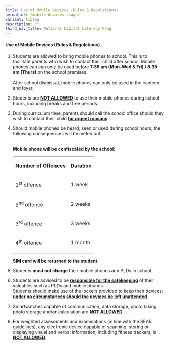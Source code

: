 ```yaml
---
title: Use of Mobile Devices (Rules & Regulations)
permalink: /mobile-devices-usage/
variant: tiptap
description: ""
third_nav_title: National Digital Literacy Prog
---
```

<h4><strong>Use of Mobile Devices (Rules &amp; Regulations)</strong></h4>
<ol data-tight="true" class="tight">
<li>
<p>Students are allowed to bring mobile phones to school. This is to facilitate
parents who wish to contact their child after school. Mobile phones can
can only be used before <strong>7:35 am (Mon-Wed &amp; Fri) / 8:35 am (Thurs)</strong> on
the school premises.
<br>
<br>After school dismissal, mobile phones can only be used in the canteen
and foyer.</p>
<p></p>
</li>
<li>
<p>Students are <strong><u>NOT ALLOWED</u></strong> to use their mobile phones
during school hours, including breaks and free periods.</p>
<p></p>
</li>
<li>
<p>During curriculum time, parents should call the school office should they
wish to contact their child <strong><u>for urgent reasons</u></strong>.</p>
<p></p>
</li>
<li>
<p>Should mobile phones be heard, seen or used during school hours, the following
consequences will be meted out.</p>
<p>
<br><strong>Mobile phone will be confiscated by the school:</strong>
</p>
<table style="minWidth: 50px">
<colgroup>
<col>
<col>
</colgroup>
<tbody>
<tr>
<td rowspan="1" colspan="1">
<p><strong>Number of Offences</strong>
</p>
</td>
<td rowspan="1" colspan="1">
<p><strong>Duration</strong>
</p>
</td>
</tr>
<tr>
<td rowspan="1" colspan="1">
<p>1<sup>st</sup> offence</p>
</td>
<td rowspan="1" colspan="1">
<p>1 week</p>
</td>
</tr>
<tr>
<td rowspan="1" colspan="1">
<p>2<sup>nd</sup> offence</p>
</td>
<td rowspan="1" colspan="1">
<p>2 weeks</p>
</td>
</tr>
<tr>
<td rowspan="1" colspan="1">
<p>3<sup>rd</sup> offence</p>
</td>
<td rowspan="1" colspan="1">
<p>3 weeks</p>
</td>
</tr>
<tr>
<td rowspan="1" colspan="1">
<p>4<sup>th</sup> offence</p>
</td>
<td rowspan="1" colspan="1">
<p>1 month</p>
</td>
</tr>
</tbody>
</table>
<p><strong>SIM card will be returned to the student.</strong>
</p>
<p></p>
</li>
<li>
<p>Students <strong>must not charge</strong> their mobile phones and PLDs in
school.</p>
<p></p>
</li>
<li>
<p>Students are advised to be <strong><u>responsible for the safekeeping</u></strong> of
their valuables such as PLDs and mobile phones.
<br>Students should make use of the lockers provided to keep their devices; <strong><u>under no circumstances should the devices be left unattended</u></strong>.</p>
<p></p>
</li>
<li>
<p>Smartwatches capable of communication, data storage, photo taking, photo
storage and/or calculation are <strong><u>NOT ALLOWED</u></strong>.</p>
<p></p>
</li>
<li>
<p>For weighted assessments and examinations (in line with the SEAB guidelines),
any electronic device capable of scanning, storing or displaying visual
and verbal information, including fitness trackers, is <strong><u>NOT ALLOWED</u></strong>.</p>
</li>
</ol>
<p></p>
